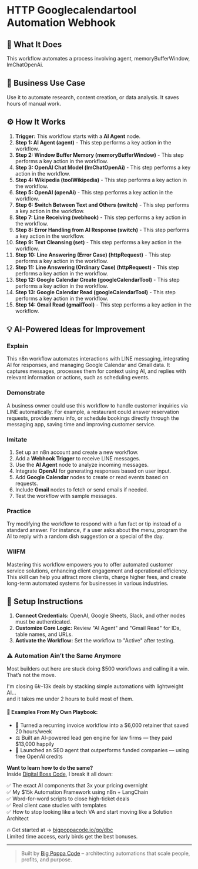 # HTTP Googlecalendartool Automation Webhook

## 🚀 What It Does
This workflow automates a process involving agent, memoryBufferWindow, lmChatOpenAi.

## 💼 Business Use Case
Use it to automate research, content creation, or data analysis. It saves hours of manual work.

## ⚙️ How It Works
1.  **Trigger:** This workflow starts with a **AI Agent** node.
2. **Step 1: AI Agent (agent)** - This step performs a key action in the workflow.
3. **Step 2: Window Buffer Memory (memoryBufferWindow)** - This step performs a key action in the workflow.
4. **Step 3: OpenAI Chat Model (lmChatOpenAi)** - This step performs a key action in the workflow.
5. **Step 4: Wikipedia (toolWikipedia)** - This step performs a key action in the workflow.
6. **Step 5: OpenAI (openAi)** - This step performs a key action in the workflow.
7. **Step 6: Switch Between Text and Others (switch)** - This step performs a key action in the workflow.
8. **Step 7: Line Receiving (webhook)** - This step performs a key action in the workflow.
9. **Step 8: Error Handling from AI Response (switch)** - This step performs a key action in the workflow.
10. **Step 9: Text Cleansing (set)** - This step performs a key action in the workflow.
11. **Step 10: Line Answering (Error Case) (httpRequest)** - This step performs a key action in the workflow.
12. **Step 11: Line Answering (Ordinary Case) (httpRequest)** - This step performs a key action in the workflow.
13. **Step 12: Google Calendar Create (googleCalendarTool)** - This step performs a key action in the workflow.
14. **Step 13: Google Calendar Read (googleCalendarTool)** - This step performs a key action in the workflow.
15. **Step 14: Gmail Read (gmailTool)** - This step performs a key action in the workflow.

## 💡 AI-Powered Ideas for Improvement
### Explain
This n8n workflow automates interactions with LINE messaging, integrating AI for responses, and managing Google Calendar and Gmail data. It captures messages, processes them for context using AI, and replies with relevant information or actions, such as scheduling events.

### Demonstrate
A business owner could use this workflow to handle customer inquiries via LINE automatically. For example, a restaurant could answer reservation requests, provide menu info, or schedule bookings directly through the messaging app, saving time and improving customer service.

### Imitate
1. Set up an n8n account and create a new workflow.
2. Add a **Webhook Trigger** to receive LINE messages.
3. Use the **AI Agent** node to analyze incoming messages.
4. Integrate **OpenAI** for generating responses based on user input.
5. Add **Google Calendar** nodes to create or read events based on requests.
6. Include **Gmail** nodes to fetch or send emails if needed.
7. Test the workflow with sample messages.

### Practice
Try modifying the workflow to respond with a fun fact or tip instead of a standard answer. For instance, if a user asks about the menu, program the AI to reply with a random dish suggestion or a special of the day.

### WIIFM
Mastering this workflow empowers you to offer automated customer service solutions, enhancing client engagement and operational efficiency. This skill can help you attract more clients, charge higher fees, and create long-term automated systems for businesses in various industries.

## 🔧 Setup Instructions
1. **Connect Credentials:** OpenAI, Google Sheets, Slack, and other nodes must be authenticated.
2. **Customize Core Logic:** Review "AI Agent" and "Gmail Read" for IDs, table names, and URLs.
3. **Activate the Workflow:** Set the workflow to "Active" after testing.

### ⚠️ Automation Ain’t the Same Anymore

Most builders out here are stuck doing $500 workflows and calling it a win.  
That’s not the move.  

I'm closing $6k–$13k deals by stacking simple automations with lightweight AI...  
and it takes me under 2 hours to build most of them.

#### 🧠 Examples From My Own Playbook:
- 🔁 Turned a recurring invoice workflow into a $6,000 retainer that saved 20 hours/week  
- ⚖️ Built an AI-powered lead gen engine for law firms — they paid $13,000 happily  
- 🚀 Launched an SEO agent that outperforms funded companies — using free OpenAI credits  

**Want to learn how to do the same?**  
Inside [Digital Boss Code](https://bigpoppacode.io/go/dbc), I break it all down:

✅ The exact AI components that 3x your pricing overnight  
✅ My $15k Automation Framework using n8n + LangChain  
✅ Word-for-word scripts to close high-ticket deals  
✅ Real client case studies with templates  
✅ How to stop looking like a tech VA and start moving like a Solution Architect  

🔥 Get started at → [bigpoppacode.io/go/dbc](https://bigpoppacode.io/go/dbc)  
Limited time access, early birds get the best bonuses.

---
> Built by [Big Poppa Code](https://bigpoppacode.io) – architecting automations that scale people, profits, and purpose.
